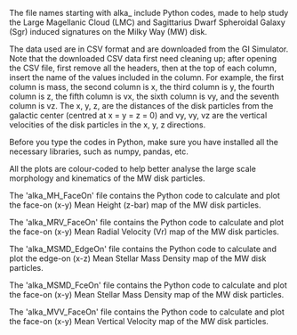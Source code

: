 The file names starting with alka_ include Python codes, made to help study the Large Magellanic Cloud (LMC) and Sagittarius Dwarf Spheroidal Galaxy (Sgr) induced signatures on the Milky Way (MW) disk.

The data used are in CSV format and are downloaded from the GI Simulator. Note that the downloaded CSV data first need cleaning up; after opening the CSV file, first remove all the headers, then at the top of each column, insert the name of the values included in the column. For example, the first column is mass, the second column is x, the third column is y, the fourth column is z, the fifth column is vx, the sixth column is vy, and the seventh column is vz. The x, y, z, are the distances of the disk particles from the galactic center (centred at x = y = z = 0) and vy, vy, vz are the vertical velocities of the disk particles in the x, y, z directions. 

Before you type the codes in Python, make sure you have installed all the necessary libraries, such as numpy, pandas, etc. 

All the plots are colour-coded to help better analyse the large scale morphology and kinematics of the MW disk particles.

The 'alka_MH_FaceOn' file contains the Python code to calculate and plot the face-on (x-y) Mean Height (z-bar) map of the MW disk particles. 

The 'alka_MRV_FaceOn' file contains the Python code to calculate and plot the face-on (x-y) Mean Radial Velocity (Vr) map of the MW disk particles.

The 'alka_MSMD_EdgeOn' file contains the Python code to calculate and plot the edge-on (x-z) Mean Stellar Mass Density map of the MW disk particles.

The 'alka_MSMD_FceOn' file contains the Python code to calculate and plot the face-on (x-y) Mean Stellar Mass Density map of the MW disk particles.

The 'alka_MVV_FaceOn' file contains the Python code to calculate and plot the face-on (x-y) Mean Vertical Velocity map of the MW disk particles.
